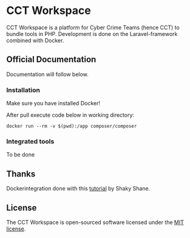 # CCT Workspace

CCT Workspace is a platform for Cyber Crime Teams (hence CCT) to bundle tools in PHP. Development is done on the Laravel-framework combined with Docker.  

## Official Documentation

Documentation will follow below.

### Installation
Make sure you have installed Docker!

After pull execute code below in working directory: 

    docker run --rm -v $(pwd):/app composer/composer  

### Integrated tools
To be done

## Thanks

Dockerintegration done with this [tutorial](https://medium.com/@shakyShane/laravel-docker-part-1-setup-for-development-e3daaefaf3c) by Shaky Shane.

## License

The CCT Workspace is open-sourced software licensed under the [MIT license](http://opensource.org/licenses/MIT).
